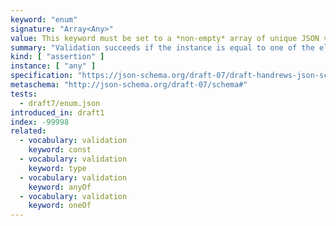 ```yaml
---
keyword: "enum"
signature: "Array<Any>"
value: This keyword must be set to a *non-empty* array of unique JSON values
summary: "Validation succeeds if the instance is equal to one of the elements in this keyword's array value."
kind: [ "assertion" ]
instance: [ "any" ]
specification: "https://json-schema.org/draft-07/draft-handrews-json-schema-validation-01#rfc.section.6.1.2"
metaschema: "http://json-schema.org/draft-07/schema#"
tests:
  - draft7/enum.json
introduced_in: draft1
index: -99998
related:
  - vocabulary: validation
    keyword: const
  - vocabulary: validation
    keyword: type
  - vocabulary: validation
    keyword: anyOf
  - vocabulary: validation
    keyword: oneOf
---
```

